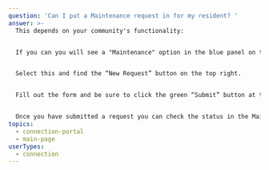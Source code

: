 ```yaml
---
question: 'Can I put a Maintenance request in for my resident? '
answer: >-
  This depends on your community's functionality:


  If you can you will see a "Maintenance" option in the blue panel on the left-hand side of your screen. 


  Select this and find the “New Request” button on the top right. 


  Fill out the form and be sure to click the green “Submit” button at the bottom 


  Once you have submitted a request you can check the status in the Maintenance tab.
topics:
  - connection-portal
  - main-page
userTypes:
  - connection
---
```


